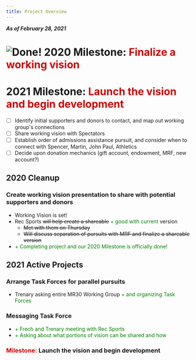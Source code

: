 ```yaml
---
title: Project Overview
---
```

***As of February 28, 2021***

# ![Done!](https://user-images.githubusercontent.com/11351528/51387695-f564d000-1b4c-11e9-817d-5e6280f997d0.png) 2020 Milestone: <span style='color:#cc0000'>Finalize a working vision</span>
# 2021 Milestone: <span style='color:#cc0000'>Launch the vision and begin development</span>
- [ ] Identify initial supporters and donors to contact, and map out working group's connections
- [ ] Share working vision with Spectators
- [ ] Establish order of admissions assistance pursuit, and consider when to connect with Spencer, Martin, John Paul, Athletics
- [ ] Decide upon donation mechanics (gift account, endowment, MRF, new account?)

## 2020 Cleanup
### Create working vision presentation to share with potential supporters and donors
- Working Vision is set!
- Rec Sports ~~will help create a shareable~~ <span style='color:green'>+ good with current</span> version
  - ~~Met with them on Thursday~~
  - ~~Will discuss separation of pursuits with MRF and finalize a shareable version~~
- <span style='color:green'>+ Completing project and our 2020 Milestone is officially done!</span>

## 2021 Active Projects
### Arrange Task Forces for parallel pursuits
- Trenary asking entire MR30 Working Group <span style='color:green'>+ and organizing Task Forces</span>

### Messaging Task Force
- <span style='color:green'>+ Frech and Trenary meeting with Rec Sports</span>
- <span style='color:green'>+ Asking about what portions of vision can be shared and how</span>

### <span style='color:#cc0000'>Milestone:</span> **Launch the vision and begin development**
